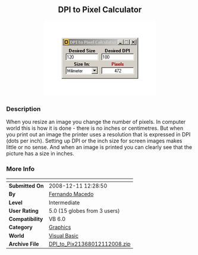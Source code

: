 ﻿<div align="center">

## DPI to Pixel Calculator

<img src="PIC200812111254524992.jpg">
</div>

### Description

When you resize an image you change the number of pixels. In computer world this is how it is done - there is no inches or centimetres. But when you print out an image the printer uses a resolution that is expressed in DPI (dots per inch). Setting up DPI or the inch size for screen images makes little or no sense. And when an image is printed you can clearly see that the picture has a size in inches.
 
### More Info
 


<span>             |<span>
---                |---
**Submitted On**   |2008-12-11 12:28:50
**By**             |[Fernando Macedo](https://github.com/Planet-Source-Code/PSCIndex/blob/master/ByAuthor/fernando-macedo.md)
**Level**          |Intermediate
**User Rating**    |5.0 (15 globes from 3 users)
**Compatibility**  |VB 6\.0
**Category**       |[Graphics](https://github.com/Planet-Source-Code/PSCIndex/blob/master/ByCategory/graphics__1-46.md)
**World**          |[Visual Basic](https://github.com/Planet-Source-Code/PSCIndex/blob/master/ByWorld/visual-basic.md)
**Archive File**   |[DPI\_to\_Pix21368012112008\.zip](https://github.com/Planet-Source-Code/fernando-macedo-dpi-to-pixel-calculator__1-71513/archive/master.zip)








